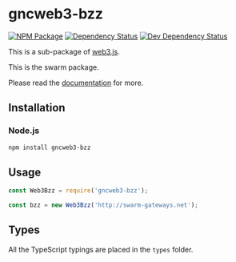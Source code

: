 # gncweb3-bzz

[![NPM Package][npm-image]][npm-url] [![Dependency Status][deps-image]][deps-url] [![Dev Dependency Status][deps-dev-image]][deps-dev-url]

This is a sub-package of [web3.js][repo].

This is the swarm package.

Please read the [documentation][docs] for more.

## Installation

### Node.js

```bash
npm install gncweb3-bzz
```

## Usage

```js
const Web3Bzz = require('gncweb3-bzz');

const bzz = new Web3Bzz('http://swarm-gateways.net');
```

## Types

All the TypeScript typings are placed in the `types` folder.

[docs]: http://web3js.readthedocs.io/en/1.0/
[repo]: https://github.com/ethereum/web3.js
[npm-image]: https://img.shields.io/npm/v/gncweb3-bzz.svg
[npm-url]: https://npmjs.org/package/gncweb3-bzz
[deps-image]: https://david-dm.org/ethereum/web3.js/1.x/status.svg?path=packages/gncweb3-bzz
[deps-url]: https://david-dm.org/ethereum/web3.js/1.x?path=packages/gncweb3-bzz
[deps-dev-image]: https://david-dm.org/ethereum/web3.js/1.x/dev-status.svg?path=packages/gncweb3-bzz
[deps-dev-url]: https://david-dm.org/ethereum/web3.js/1.x?type=dev&path=packages/gncweb3-bzz
